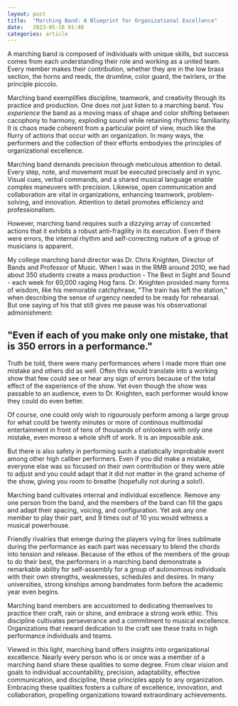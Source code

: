 ```yaml
---
layout: post
title:  "Marching Band: A Blueprint for Organizational Excellence"
date:   2023-05-16 01:40
categories: article
---
```


A marching band is composed of individuals with unique skills, but success comes from each understanding their role and working as a united team. Every member makes their contribution, whether they are in the low brass section, the horns and reeds, the drumline, color guard, the twirlers, or the principle piccolo.

Marching band exemplifies discipline, teamwork, and creativity through its practice and production. One does not just listen to a marching band. You *experience* the band as a moving mass of shape and color shifting between cacophony to harmony, exploding sound while retaining rhythmic familiarity. It is chaos made coherent from a particular point of view, much like the flurry of actions that occur with an organization. In many ways, the performers and the collection of their efforts embodyies the principles of organizational excellence. 

Marching band demands precision through meticulous attention to detail. Every step, note, and movement must be executed precisely and in sync. Visual cues, verbal commands, and a shared musical language enable complex maneuvers with precision. Likewise, open communication and collaboration are vital in organizations, enhancing teamwork, problem-solving, and innovation. Attention to detail promotes efficiency and professionalism.

However, marching band requires such a dizzying array of concerted actions that it exhibits a robust anti-fragility in its execution. Even if there were errors, the internal rhythm and self-correcting nature of a group of musicians is apparent.

My college marching band director was Dr. Chris Knighten, Director of Bands and Professor of Music. When I was in the RMB around 2010, we had about 350 students create a mass production - The Best in Sight and Sound - each week for 60,000 raging Hog fans. Dr. Knighten provided many forms of wisdom, like his memorable catchphrase, "The train has left the station," when describing the sense of urgency needed to be ready for rehearsal. But one saying of his that still gives me pause was his observational admonishment:

## "Even if each of you make only one mistake, that is 350 errors in a performance."

Truth be told, there were many performances where I made more than one mistake and others did as well. Often this would translate into a working show that few could see or hear any sign of errors because of the total effect of the experience of the show. Yet even though the show was passable to an audience, even to Dr. Knighten, each performer would know they could do even better.

Of course, one could only wish to rigourously perform among a large group for what could be twenty minutes or more of continous multimodal entertainment in front of tens of thousands of onlookers with only one mistake, even moreso a whole shift of work. It is an impossible ask.

But there is also safety in performing such a statistically improbable event among other high caliber performers. Even if you did make a mistake, everyone else was so focused on their own contribution or they were able to adjust and you could adapt that it did not matter in the grand scheme of the show, giving you room to breathe (hopefully not during a solo!).

Marching band cultivates internal and individual excellence. Remove any one person from the band, and the members of the band can fill the gaps and adapt their spacing, voicing, and configuration. Yet ask any one member to play their part, and 9 times out of 10 you would witness a musical powerhouse.

Friendly rivalries that emerge during the players vying for lines sublimate during the performance as each part was necessary to blend the chords into tension and release. Because of the ethos of the members of the group to do their best, the performers in a marching band demonstrate a remarkable ability for self-assembly for a group of autonomous individuals with their own strengths, weaknesses, schedules and desires. In many universities, strong kinships among bandmates form before the academic year even begins.

Marching band members are accustomed to dedicating themselves to practice their craft, rain or shine, and embrace a strong work ethic. This discipline cultivates perseverance and a commitment to musical excellence. Organizations that reward dedication to the craft see these traits in high performance individuals and teams.

Viewed in this light, marching band offers insights into organizational excellence. Nearly every person who is or once was a member of a marching band share these qualities to some degree. From clear vision and goals to individual accountability, precision, adaptability, effective communication, and discipline, these principles apply to any organization. Embracing these qualities fosters a culture of excellence, innovation, and collaboration, propelling organizations toward extraordinary achievements.
